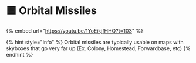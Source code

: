 # 🟩 Orbital Missiles

{% embed url="https://youtu.be/1YoEikjfHHQ?t=103" %}

{% hint style="info" %}
Orbital missiles are typically usable on maps with skyboxes that go very far up (Ex. Colony, Homestead, Forwardbase, etc)
{% endhint %}
